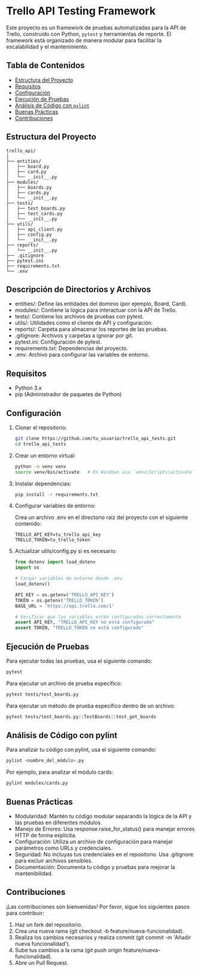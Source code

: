 # Trello API Testing Framework

Este proyecto es un framework de pruebas automatizadas para la API de Trello, construido con Python, `pytest` y herramientas de reporte. El framework está organizado de manera modular para facilitar la escalabilidad y el mantenimiento.

## Tabla de Contenidos

- [Estructura del Proyecto](#estructura-del-proyecto)
- [Requisitos](#requisitos)
- [Configuración](#configuración)
- [Ejecución de Pruebas](#ejecución-de-pruebas)
- [Análisis de Código con `pylint`](#análisis-de-código-con-pylint)
- [Buenas Prácticas](#buenas-prácticas)
- [Contribuciones](#contribuciones)

## Estructura del Proyecto

```plaintext
trello_api/
│
├── entities/
│   ├── board.py
│   ├── card.py
│   └── __init__.py
├── modules/
│   ├── boards.py
│   ├── cards.py
│   └── __init__.py
├── tests/
│   ├── test_boards.py
│   ├── test_cards.py
│   └── __init__.py
├── utils/
│   ├── api_client.py
│   ├── config.py
│   └── __init__.py
├── reports/
│   └── __init__.py
├── .gitignore
├── pytest.ini
├── requirements.txt
└── .env
```

## Descripción de Directorios y Archivos
- entities/: Define las entidades del dominio (por ejemplo, Board, Card).
- modules/: Contiene la lógica para interactuar con la API de Trello.
- tests/: Contiene los archivos de pruebas con pytest.
- utils/: Utilidades como el cliente de API y configuración.
- reports/: Carpeta para almacenar los reportes de las pruebas.
- .gitignore: Archivos y carpetas a ignorar por git.
- pytest.ini: Configuración de pytest.
- requirements.txt: Dependencias del proyecto.
- .env: Archivo para configurar las variables de entorno.

## Requisitos
- Python 3.x
- pip (Administrador de paquetes de Python)

## Configuración
1. Clonar el repositorio:
    ```bash
    git clone https://github.com/tu_usuario/trello_api_tests.git
    cd trello_api_tests
    ```

2. Crear un entorno virtual:
    ```bash
    python -m venv venv
    source venv/bin/activate   # En Windows usa `venv\Scripts\activate`
    ```
3. Instalar dependencias:
    ```bash
    pip install -r requirements.txt
    ```
4. Configurar variables de entorno:

    Crea un archivo .env en el directorio raíz del proyecto con el siguiente contenido:
    ```plaintext
    TRELLO_API_KEY=tu_trello_api_key
    TRELLO_TOKEN=tu_trello_token
    ```

5. Actualizar utils/config.py si es necesario:
    ```python
    from dotenv import load_dotenv
    import os

    # Cargar variables de entorno desde .env
    load_dotenv()

    API_KEY = os.getenv('TRELLO_API_KEY')
    TOKEN = os.getenv('TRELLO_TOKEN')
    BASE_URL = 'https://api.trello.com/1'

    # Verificar que las variables estén configuradas correctamente
    assert API_KEY, "TRELLO_API_KEY no está configurado"
    assert TOKEN, "TRELLO_TOKEN no está configurado"
    ```

## Ejecución de Pruebas
Para ejecutar todas las pruebas, usa el siguiente comando:

```bash
pytest
```

Para ejecutar un archivo de prueba específico:
```bash
pytest tests/test_boards.py
```

Para ejecutar un método de prueba específico dentro de un archivo:
```bash
pytest tests/test_boards.py::TestBoards::test_get_boards
```

## Análisis de Código con pylint
Para analizar tu código con pylint, usa el siguiente comando:
```bash
pylint <nombre_del_módulo>.py
```

Por ejemplo, para analizar el módulo cards:
```bash
pylint modules/cards.py
```

## Buenas Prácticas
- Modularidad: Mantén tu código modular separando la lógica de la API y las pruebas en diferentes módulos.
- Manejo de Errores: Usa response.raise_for_status() para manejar errores HTTP de forma explícita.
- Configuración: Utiliza un archivo de configuración para manejar parámetros como URLs y credenciales.
- Seguridad: No incluyas tus credenciales en el repositorio. Usa .gitignore para excluir archivos sensibles.
- Documentación: Documenta tu código y pruebas para mejorar la mantenibilidad.

## Contribuciones
¡Las contribuciones son bienvenidas! Por favor, sigue los siguientes pasos para contribuir:

1. Haz un fork del repositorio.
2. Crea una nueva rama (git checkout -b feature/nueva-funcionalidad).
3. Realiza los cambios necesarios y realiza commit (git commit -m 'Añadir nueva funcionalidad').
4. Sube tus cambios a la rama (git push origin feature/nueva-funcionalidad).
5. Abre un Pull Request.